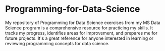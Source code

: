 # Programming-for-Data-Science
My repository of Programming for Data Science exercises from my MS Data Science program is a comprehensive resource for practicing my skills. It tracks my progress, identifies areas for improvement, and prepares me for future projects. It's a great reference for anyone interested in learning or reviewing programming concepts for data science.
